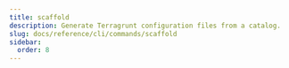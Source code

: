```yaml
---
title: scaffold
description: Generate Terragrunt configuration files from a catalog.
slug: docs/reference/cli/commands/scaffold
sidebar:
  order: 8
---
```


<!-- This page is intentionally empty. Commands are defined in `src/pages/docs/reference/cli/commands/[...slug.astro] -->
<!-- This file is a placeholder to ensure that other pages see commands in their sidebars, and so that the data is accessible in the docs collection. -->
